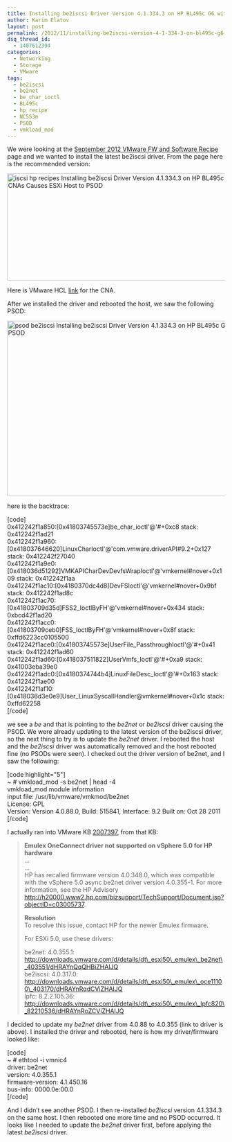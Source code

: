 ```yaml
---
title: Installing be2iscsi Driver Version 4.1.334.3 on HP BL495c G6 with NC553m CNAs Causes ESXi Host to PSOD
author: Karim Elatov
layout: post
permalink: /2012/11/installing-be2iscsi-version-4-1-334-3-on-bl495c-g6-for-nc553m-cnas-causes-esxi-host-to-psod/
dsq_thread_id:
  - 1407612394
categories:
  - Networking
  - Storage
  - VMware
tags:
  - be2iscsi
  - be2net
  - be_char_ioctl
  - BL495c
  - hp recipe
  - NC553m
  - PSOD
  - vmkload_mod
---
```

We were looking at the <a href="http://vibsdepot.hp.com/hpq/recipes/September2012VMwareRecipe2.0.pdf" onclick="javascript:_gaq.push(['_trackEvent','download','http://vibsdepot.hp.com/hpq/recipes/September2012VMwareRecipe2.0.pdf']);">September 2012 VMware FW and Software Recipe</a> page and we wanted to install the latest be2iscsi driver. From the page here is the recommended version:

<a href="http://virtuallyhyper.com/wp-content/uploads/2012/11/iscsi_hp_recipes.png" onclick="javascript:_gaq.push(['_trackEvent','outbound-article','http://virtuallyhyper.com/wp-content/uploads/2012/11/iscsi_hp_recipes.png']);"><img src="http://virtuallyhyper.com/wp-content/uploads/2012/11/iscsi_hp_recipes.png" alt="iscsi hp recipes Installing be2iscsi Driver Version 4.1.334.3 on HP BL495c G6 with NC553m CNAs Causes ESXi Host to PSOD" title="iscsi_hp_recipes" width="650" height="247" class="alignnone size-full wp-image-4747" /></a>

Here is VMware HCL <a href="http://www.vmware.com/resources/compatibility/detail.php?deviceCategory=io&#038;productid=19645&#038;deviceCategory=io&#038;keyword=nc553m&#038;page=1&#038;display_interval=10&#038;sortColumn=Partner&#038;sortOrder=Asc" onclick="javascript:_gaq.push(['_trackEvent','outbound-article','http://www.vmware.com/resources/compatibility/detail.php?deviceCategory=io&productid=19645&deviceCategory=io&keyword=nc553m&page=1&display_interval=10&sortColumn=Partner&sortOrder=Asc']);">link</a> for the CNA. 

After we installed the driver and rebooted the host, we saw the following PSOD:

<a href="http://virtuallyhyper.com/wp-content/uploads/2012/11/psod_be2iscsi.png" onclick="javascript:_gaq.push(['_trackEvent','outbound-article','http://virtuallyhyper.com/wp-content/uploads/2012/11/psod_be2iscsi.png']);"><img src="http://virtuallyhyper.com/wp-content/uploads/2012/11/psod_be2iscsi.png" alt="psod be2iscsi Installing be2iscsi Driver Version 4.1.334.3 on HP BL495c G6 with NC553m CNAs Causes ESXi Host to PSOD" title="psod_be2iscsi" width="791" height="405" class="alignnone size-full wp-image-4740" /></a>

here is the backtrace:

[code]  
0x412242f1a850:[0x41803745573e]be\_char\_ioctl'@'<None>#<None>+0xc8 stack: 0x412242f1ad21  
0x412242f1a960:[0x418037646620]LinuxCharIoctl'@'com.vmware.driverAPI#9.2+0x127 stack: 0x412242f27040  
0x412242f1a9e0:[0x418036d51292]VMKAPICharDevDevfsWrapIoctl'@'vmkernel#nover+0x109 stack: 0x412242f1aa  
0x412242f1ac10:[0x4180370dc4d8]DevFSIoctl'@'vmkernel#nover+0x9bf stack: 0x412242f1ad8c  
0x412242f1ac70:[0x41803709d35d]FSS2_IoctlByFH'@'vmkernel#nover+0x434 stack: 0xbcd42f1ad20  
0x412242f1acc0:[0x41803709ceb0]FSS_IoctlByFH'@'vmkernel#nover+0x8f stack: 0xffd6223cc0105500  
0x412242f1ace0:[0x41803745573e]UserFile_PassthroughIoctl'@'<None>#<None>+0x41 stack: 0x412242f1ad60  
0x412242f1ad60:[0x418037511822]UserVmfs_Ioctl'@'<None>#<None>+0xa9 stack: 0x41003eba39e0  
0x412242f1adc0:[0x4180374744b4]LinuxFileDesc_Ioctl'@'<None>#<None>+0x163 stack: 0x412242f1ae00  
0x412242f1af10:[0x418036d3e0e9]User_LinuxSyscallHandler@vmkernel#nover+0x1c stack: 0xffd62258  
[/code]

we see a *be* and that is pointing to the *be2net* or *be2iscsi* driver causing the PSOD. We were already updating to the latest version of the be2iscsi driver, so the next thing to try is to update the *be2net* driver. I rebooted the host and the *be2iscsi* driver was automatically removed and the host rebooted fine (no PSODs were seen). I checked out the driver version of be2net, and I saw the following:

[code highlight="5"]  
~ # vmkload_mod -s be2net | head -4  
vmkload_mod module information  
input file: /usr/lib/vmware/vmkmod/be2net  
License: GPL  
Version: Version 4.0.88.0, Build: 515841, Interface: 9.2 Built on: Oct 28 2011  
[/code]

I actually ran into VMware KB <a href="http://kb.vmware.com/kb/2007397" onclick="javascript:_gaq.push(['_trackEvent','outbound-article','http://kb.vmware.com/kb/2007397']);">2007397</a>, from that KB:

> **Emulex OneConnect driver not supported on vSphere 5.0 for HP hardware**  
> &#8230;  
> &#8230;  
> HP has recalled firmware version 4.0.348.0, which was compatible with the vSphere 5.0 async be2net driver version 4.0.355-1. For more information, see the HP Advisory http://h20000.www2.hp.com/bizsupport/TechSupport/Document.jsp?objectID=c03005737.
> 
> **Resolution**  
> To resolve this issue, contact HP for the newer Emulex firmware.
> 
> For ESXi 5.0, use these drivers:
> 
> be2net: 4.0.355.1: http://downloads.vmware.com/d/details/dt\_esxi50\_emulex\_be2net\_403551/dHRAYnQqQHBiZHAlJQ  
> be2iscsi: 4.0.317.0: http://downloads.vmware.com/d/details/dt\_esxi50\_emulex\_oce11100\_403170/dHRAYnRqdCViZHAlJQ  
> lpfc: 8.2.2.105.36: http://downloads.vmware.com/d/details/dt\_esxi50\_emulex\_lpfc820\_82210536/dHRAYnRoZCViZHAlJQ 

I decided to update my *be2net* driver from 4.0.88 to 4.0.355 (link to driver is above). I installed the driver and rebooted, here is how my driver/firmware looked like:

[code]  
~ # ethtool -i vmnic4  
driver: be2net  
version: 4.0.355.1  
firmware-version: 4.1.450.16  
bus-info: 0000.0e:00.0  
[/code]

And I didn&#8217;t see another PSOD. I then re-installed *be2iscsi* version 4.1.334.3 on the same host. I then rebooted one more time and no PSOD occurred. It looks like I needed to update the *be2net* driver first, before applying the latest *be2iscsi* driver.

<p class="wp-flattr-button">
  <a class="FlattrButton" style="display:none;" href="http://virtuallyhyper.com/2012/11/installing-be2iscsi-version-4-1-334-3-on-bl495c-g6-for-nc553m-cnas-causes-esxi-host-to-psod/" title=" Installing be2iscsi Driver Version 4.1.334.3 on HP BL495c G6 with NC553m CNAs Causes ESXi Host to PSOD" rev="flattr;uid:virtuallyhyper;language:en_GB;category:text;tags:be2iscsi,be2net,be_char_ioctl,BL495c,hp recipe,NC553m,PSOD,vmkload_mod,blog;button:compact;">We were looking at the September 2012 VMware FW and Software Recipe page and we wanted to install the latest be2iscsi driver. From the page here is the recommended version:...</a>
</p>